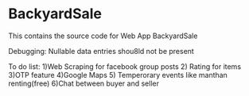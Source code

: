 # BackyardSale
This contains the source code for Web App BackyardSale

Debugging:
Nullable data entries shou8ld not be present

To do list:
1)Web Scraping for facebook group posts
2) Rating for items
3)OTP feature
4)Google Maps
5) Temperorary events like manthan renting(free)
6)Chat between buyer and seller
